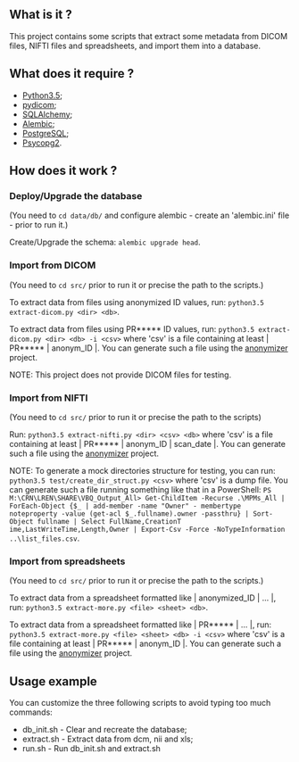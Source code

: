 ## What is it ?

This project contains some scripts that extract some metadata from DICOM files, NIFTI files and spreadsheets,
and import them into a database.

## What does it require ?

* [Python3.5](https://www.python.org/);
* [pydicom](http://pydicom.readthedocs.org/en/latest/getting_started.html);
* [SQLAlchemy](http://www.sqlalchemy.org/);
* [Alembic](http://alembic.readthedocs.io/en/latest/);
* [PostgreSQL](https://www.postgresql.org/);
* [Psycopg2](https://pypi.python.org/pypi/psycopg2).

## How does it work ?

### Deploy/Upgrade the database

(You need to `cd data/db/` and configure alembic - create an 'alembic.ini' file - prior to run it.)

Create/Upgrade the schema: `alembic upgrade head`.

### Import from DICOM

(You need to `cd src/` prior to run it or precise the path to the scripts.)

To extract data from files using anonymized ID values, run: `python3.5 extract-dicom.py <dir> <db>`.

To extract data from files using PR***** ID values, run: `python3.5 extract-dicom.py <dir> <db> -i <csv>`
where 'csv' is a file containing at least | PR***** | anonym_ID |. You can generate such a file using the 
[anonymizer](http://hbps1.intranet.chuv:7000/LREN/anonymizer) project.

NOTE: This project does not provide DICOM files for testing.

### Import from NIFTI

(You need to `cd src/` prior to run it or precise the path to the scripts)

Run: `python3.5 extract-nifti.py <dir> <csv> <db>`
where 'csv' is a file containing at least | PR***** | anonym_ID | scan_date |. You can generate such a file using the 
[anonymizer](http://hbps1.intranet.chuv:7000/LREN/anonymizer) project.

NOTE: To generate a mock directories structure for testing, you can run: `python3.5 test/create_dir_struct.py <csv>`
where 'csv' is a dump file. You can generate such a file running something like that in a PowerShell:
`PS M:\CRN\LREN\SHARE\VBQ_Output_All> Get-ChildItem -Recurse .\MPMs_All | ForEach-Object {$_ | add-member -name "Owner" -
membertype noteproperty -value (get-acl $_.fullname).owner -passthru} | Sort-Object fullname | Select FullName,CreationT
ime,LastWriteTime,Length,Owner | Export-Csv -Force -NoTypeInformation ..\list_files.csv`.

### Import from spreadsheets

(You need to `cd src/` prior to run it or precise the path to the scripts.)

To extract data from a spreadsheet formatted like | anonymized_ID | ... |,
run: `python3.5 extract-more.py <file> <sheet> <db>`.

To extract data from a spreadsheet formatted like | PR***** | ... |,
run: `python3.5 extract-more.py <file> <sheet> <db> -i <csv>`
where 'csv' is a file containing at least | PR***** | anonym_ID |. You can generate such a file using the 
[anonymizer](http://hbps1.intranet.chuv:7000/LREN/anonymizer) project.

## Usage example

You can customize the three following scripts to avoid typing too much commands:

* db_init.sh - Clear and recreate the database;
* extract.sh - Extract data from dcm, nii and xls;
* run.sh - Run db_init.sh and extract.sh
